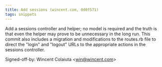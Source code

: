 ```yaml
---
title: Add sessions (wincent.com, 0d0f571)
tags: snippets
---
```


Add a sessions controller and helper; no model is required and the truth is that even the helper may prove to be unnecessary in the long run. This commit also includes a migration and modifications to the routes.rb file to direct the "login" and "logout" URLs to the appropriate actions in the sessions controller.

Signed-off-by: Wincent Colaiuta &lt;win@wincent.com&gt;
